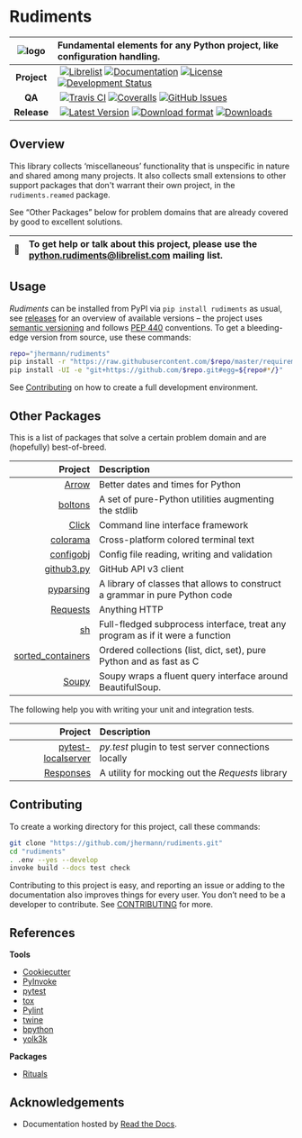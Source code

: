 # Rudiments

![logo](https://raw.githubusercontent.com/jhermann/rudiments/master/docs/img/logo.png)  | Fundamental elements for any Python project, like configuration handling.
:----: | :----
**Project** | [![Librelist](https://img.shields.io/badge/Librelist-python.rudiments-orange.svg)](http://librelist.com/browser/python.rudiments) [![Documentation](https://readthedocs.org/projects/rudiments/badge/?version=latest)](https://readthedocs.org/projects/rudiments/?badge=latest) [![License](https://img.shields.io/pypi/l/rudiments.svg)](https://github.com/jhermann/rudiments/blob/master/LICENSE) [![Development Status](https://pypip.in/status/rudiments/badge.svg)](https://pypi.python.org/pypi/rudiments/)
**QA** | [![Travis CI](https://api.travis-ci.org/jhermann/rudiments.svg)](https://travis-ci.org/jhermann/rudiments) [![Coveralls](https://img.shields.io/coveralls/jhermann/rudiments.svg)](https://coveralls.io/r/jhermann/rudiments) [![GitHub Issues](https://img.shields.io/github/issues/jhermann/rudiments.svg)](https://github.com/jhermann/rudiments/issues)
**Release** | [![Latest Version](https://img.shields.io/pypi/v/rudiments.svg)](https://pypi.python.org/pypi/rudiments/) [![Download format](https://pypip.in/format/rudiments/badge.svg)](https://pypi.python.org/pypi/rudiments/) [![Downloads](https://img.shields.io/pypi/dw/rudiments.svg)](https://pypi.python.org/pypi/rudiments/)


## Overview

This library collects ‘miscellaneous’ functionality that is unspecific in nature and shared among many projects.
It also collects small extensions to other support packages that don't warrant their own project,
in the ``rudiments.reamed`` package.

See “Other Packages” below for problem domains that are already covered by good to excellent solutions.

:speech_balloon: | To get help or talk about this project, please use the python.rudiments@librelist.com mailing list.
---- | :----


## Usage

*Rudiments* can be installed from PyPI via ``pip install rudiments`` as usual,
see [releases](https://github.com/jhermann/rudiments/releases) for an overview of available versions
– the project uses [semantic versioning](http://semver.org/)
and follows [PEP 440](https://www.python.org/dev/peps/pep-0440/) conventions.
To get a bleeding-edge version from source, use these commands:

```sh
repo="jhermann/rudiments"
pip install -r "https://raw.githubusercontent.com/$repo/master/requirements.txt"
pip install -UI -e "git+https://github.com/$repo.git#egg=${repo#*/}"
```

See [Contributing](#contributing) on how to create a full development environment.


## Other Packages

This is a list of packages that solve a certain problem domain
and are (hopefully) best-of-breed.

Project | Description
----: | :----
[Arrow](https://arrow.readthedocs.org/) | Better dates and times for Python
[boltons](https://boltons.readthedocs.org/en/latest/) | A set of pure-Python utilities augmenting the stdlib
[Click](http://click.pocoo.org/) | Command line interface framework
[colorama](https://pypi.python.org/pypi/colorama) | Cross-platform colored terminal text
[configobj](http://configobj.readthedocs.org/en/latest/) | Config file reading, writing and validation
[github3.py](http://github3py.readthedocs.org/) | GitHub API v3 client
[pyparsing](https://pyparsing.wikispaces.com/) | A library of classes that allows to construct a grammar in pure Python code
[Requests](http://docs.python-requests.org/en/latest/) | Anything HTTP
[sh](http://amoffat.github.io/sh/) | Full-fledged subprocess interface, treat any program as if it were a function
[sorted_containers](https://github.com/grantjenks/sorted_containers) | Ordered collections (list, dict, set), pure Python and as fast as C
[Soupy](http://soupy.readthedocs.org/) | Soupy wraps a fluent query interface around BeautifulSoup.


The following help you with writing your unit and integration tests.

Project | Description
----: | :----
[pytest-localserver](https://pypi.python.org/pypi/pytest-localserver) | *py.test* plugin to test server connections locally
[Responses](https://github.com/getsentry/responses) | A utility for mocking out the *Requests* library


## Contributing

To create a working directory for this project, call these commands:

```sh
git clone "https://github.com/jhermann/rudiments.git"
cd "rudiments"
. .env --yes --develop
invoke build --docs test check
```

Contributing to this project is easy, and reporting an issue or
adding to the documentation also improves things for every user.
You don’t need to be a developer to contribute.
See [CONTRIBUTING](https://github.com/jhermann/rudiments/blob/master/CONTRIBUTING.md) for more.


## References

**Tools**

* [Cookiecutter](http://cookiecutter.readthedocs.org/en/latest/)
* [PyInvoke](http://www.pyinvoke.org/)
* [pytest](http://pytest.org/latest/contents.html)
* [tox](https://tox.readthedocs.org/en/latest/)
* [Pylint](http://docs.pylint.org/)
* [twine](https://github.com/pypa/twine#twine)
* [bpython](http://docs.bpython-interpreter.org/)
* [yolk3k](https://github.com/myint/yolk#yolk)

**Packages**

* [Rituals](https://jhermann.github.io/rituals)


## Acknowledgements

* Documentation hosted by [Read the Docs](https://readthedocs.org/).
